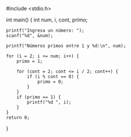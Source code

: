 #include <stdio.h>

int main() {
	int num, i, cont, primo;
	
	printf("Ingresa un número: ");
	scanf("%d", &num);
	
	printf("Números primos entre 1 y %d:\n", num);
	
	for (i = 2; i <= num; i++) {
		primo = 1;
  
		for (cont = 2; cont <= i / 2; cont++) {
			if (i % cont == 0) {
				primo = 0;
			}
		}
		if (primo == 1) {
			printf("%d ", i);
		}
	}
	return 0;
}
